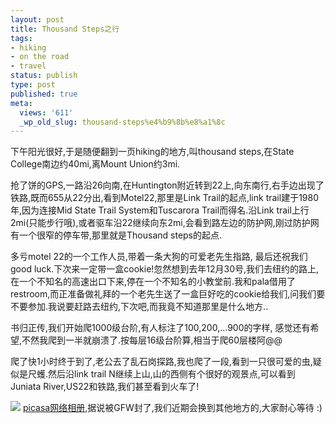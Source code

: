 ```yaml
---
layout: post
title: Thousand Steps之行
tags:
- hiking
- on the road
- travel
status: publish
type: post
published: true
meta:
  views: '611'
  _wp_old_slug: thousand-steps%e4%b9%8b%e8%a1%8c
---
```

下午阳光很好,于是随便翻到一页hiking的地方,叫thousand steps,在State College南边约40mi,离Mount Union约3mi.

抢了饼的GPS,一路沿26向南,在Huntington附近转到22上,向东南行,右手边出现了铁路,既而655从22分出,看到Motel22,那里是Link Trail的起点,link trail建于1980年,因为连接Mid State Trail System和Tuscarora Trail而得名.沿Link trail上行2mi(只能步行哦),或者驱车沿22继续向东2mi,会看到路左边的防护网,刚过防护网有一个很窄的停车带,那里就是Thousand steps的起点.

多亏motel 22的一个工作人员,带着一条大狗的可爱老先生指路, 最后还祝我们good luck.下次来一定带一盒cookie!忽然想到去年12月30号,我们去纽约的路上,在一个不知名的高速出口下来,停在一个不知名的小教堂前.我和pala借用了restroom,而正准备做礼拜的一个老先生送了一盒巨好吃的cookie给我们,问我们要不要参加.我说要赶路去纽约,下次吧,而我竟不知道那里是什么地方..

书归正传,我们开始爬1000级台阶,有人标注了100,200,...900的字样, 感觉还有希望,不然我爬到一半就崩溃了.按每层16级台阶算,相当于爬60层楼阿@@

爬了快1小时终于到了,老公去了乱石岗探路,我也爬了一段,看到一只很可爱的虫,疑似是尺蠖.然后沿link trail N继续上山,山的西侧有个很好的观景点,可以看到Juniata River,US22和铁路,我们甚至看到火车了!


![](https://dl.dropboxusercontent.com/u/308058/blogimages/2010/07/img_1020.jpg)
<a href="http://picasaweb.google.com/ztpala/ThousandSteps" target="_blank">picasa网络相册</a>,据说被GFW封了,我们近期会换到其他地方的,大家耐心等待 :)
